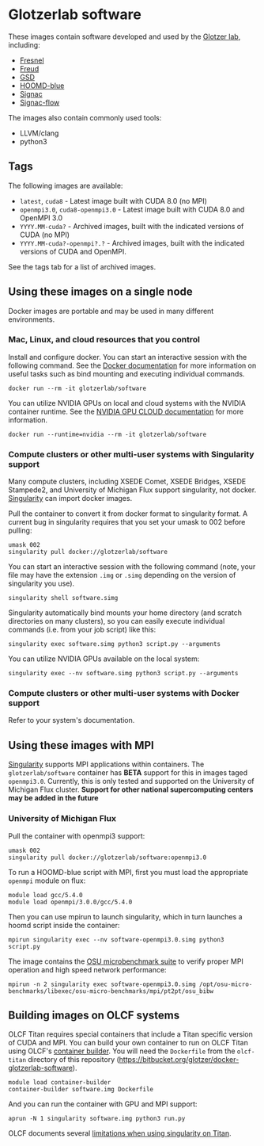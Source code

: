 # Glotzerlab software

These images contain software developed and used by the [Glotzer lab](http://glotzerlab.engin.umich.edu/home/), including:

  * [Fresnel](https://bitbucket.org/glotzer/fresnel)
  * [Freud](https://bitbucket.org/glotzer/freud)
  * [GSD](https://bitbucket.org/glotzer/gsd)
  * [HOOMD-blue](http://glotzerlab.engin.umich.edu/hoomd-blue/)
  * [Signac](http://signac.io)
  * [Signac-flow](http://signac.io)

The images also contain commonly used tools:

  * LLVM/clang
  * python3

## Tags

The following images are available:

  * ``latest``, ``cuda8`` - Latest image built with CUDA 8.0 (no MPI)
  * ``openmpi3.0``, ``cuda8-openmpi3.0`` - Latest image built with CUDA 8.0 and OpenMPI 3.0
  * ``YYYY.MM-cuda?`` - Archived images, built with the indicated versions of CUDA (no MPI)
  * ``YYYY.MM-cuda?-openmpi?.?`` - Archived images, built with the indicated versions of CUDA and OpenMPI.

See the tags tab for a list of archived images.

## Using these images on a single node

Docker images are portable and may be used in many different environments.

### Mac, Linux, and cloud resources that you control

Install and configure docker. You can start an interactive session with the following command. See the [Docker documentation](https://docs.docker.com/) for more information on useful tasks such as bind mounting and executing individual commands.

    docker run --rm -it glotzerlab/software

You can utilize NVIDIA GPUs on local and cloud systems with the NVIDIA container runtime. See the [NVIDIA GPU CLOUD documentation](http://docs.nvidia.com/ngc/index.html#ngc-with-nvidia-titan-pcs) for more information.

    docker run --runtime=nvidia --rm -it glotzerlab/software

### Compute clusters or other multi-user systems with Singularity support

Many compute clusters, including XSEDE Comet, XSEDE Bridges, XSEDE Stampede2, and University of Michigan Flux support singularity, not docker. [Singularity](http://singularity.lbl.gov/) can import docker images.

Pull the container to convert it from docker format to singularity format. A current bug in singularity requires that you set your umask to 002 before pulling:

    umask 002
    singularity pull docker://glotzerlab/software

You can start an interactive session with the following command (note, your file may have the extension ``.img`` or ``.simg`` depending on the version of singularity you use).

    singularity shell software.simg

Singularity automatically bind mounts your home directory (and scratch directories on many clusters), so you can easily execute individual commands (i.e. from your job script) like this:

    singularity exec software.simg python3 script.py --arguments

You can utilize NVIDIA GPUs available on the local system:

    singularity exec --nv software.simg python3 script.py --arguments

### Compute clusters or other multi-user systems with Docker support

Refer to your system's documentation.

## Using these images with MPI

[Singularity](http://singularity.lbl.gov/) supports MPI applications within containers. The ``glotzerlab/software`` container has **BETA** support for this in images taged ``openmpi3.0``. Currently, this is only tested and supported on the University of Michigan Flux cluster. **Support for other national supercomputing centers may be added in the future**

### University of Michigan Flux

Pull the container with openmpi3 support:

    umask 002
    singularity pull docker://glotzerlab/software:openmpi3.0

To run a HOOMD-blue script with MPI, first you must load the appropriate ``openmpi`` module on flux:

    module load gcc/5.4.0
    module load openmpi/3.0.0/gcc/5.4.0

Then you can use mpirun to launch singularity, which in turn launches a hoomd script inside the container:

    mpirun singularity exec --nv software-openmpi3.0.simg python3 script.py

The image contains the [OSU microbenchmark suite](http://mvapich.cse.ohio-state.edu/benchmarks/) to verify proper MPI operation and high speed network performance:

    mpirun -n 2 singularity exec software-openmpi3.0.simg /opt/osu-micro-benchmarks/libexec/osu-micro-benchmarks/mpi/pt2pt/osu_bibw

## Building images on OLCF systems

OLCF Titan requires special containers that include a Titan specific version of CUDA and MPI. You can build your own container to run on OLCF Titan using OLCF's [container builder](https://www.olcf.ornl.gov/container-builder/). You will need the ``Dockerfile`` from the ``olcf-titan`` directory of this repository (https://bitbucket.org/glotzer/docker-glotzerlab-software).

    module load container-builder
    container-builder software.img Dockerfile

And you can run the container with GPU and MPI support:

    aprun -N 1 singularity software.img python3 run.py

OLCF documents several [limitations when using singularity on Titan](https://www.olcf.ornl.gov/software-containers-on-titan/).
